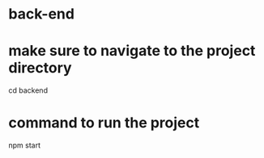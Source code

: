 # back-end

# make sure to navigate to the project directory
cd backend

# command to run the project
npm start